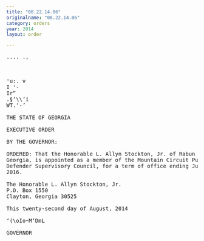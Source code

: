 ```yaml
---
title: "08.22.14.06"
originalname: "08.22.14.06"
category: orders
year: 2014
layout: order

---
```

<pre>
.... .,

      

'u:. v
I '-
Ir“
.§‘\\‘i
WT.‘-’

THE STATE OF GEORGIA

EXECUTIVE ORDER

BY THE GOVERNOR:

ORDERED: That the Honorable L. Allyn Stockton, Jr. of Rabun County,
Georgia, is appointed as a member of the Mountain Circuit Public
Defender Supervisory Council, for a term of office ending July 1,
2016.

The Honorable L. Allyn Stockton, Jr.
P.O. Box 1550
Clayton, Georgia 30525

This twenty-second day of August, 2014

‘(\oIo~M‘DmL

GOVERNOR

</pre>
